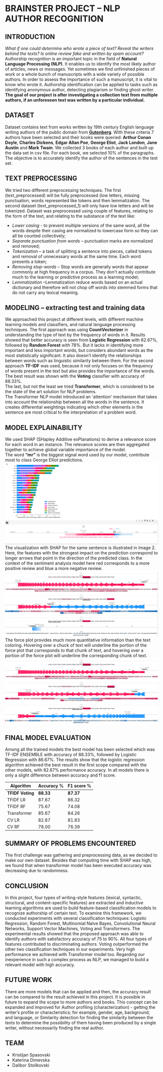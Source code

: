 # BRAINSTER PROJECT – NLP AUTHOR RECOGNITION

## INTRODUCTION
*What if one could determine who wrote a piece of text? Reveal the writers behind the texts? Is online review fake and written by spam account?*
Authorship recognition is an important topic in the field of **Natural Language Processing (NLP)**. It enables us to identify the most likely author of articles, news or messages. Yet sometimes we find unfinished pieces of work or a whole bunch of manuscripts with a wide variety of possible authors. In order to assess the importance of such a manuscript, it is vital to know who wrote it. Authorship identification can be applied to tasks such as identifying anonymous author, detecting plagiarism or finding ghost writer. <br />**The goal of our project is after investigating a collection text from multiple authors, if an unforeseen text was written by a particular individual.**

## DATASET
Dataset contains text from works written by 19th century English language writing authors of the public domain from **[Gutenberg](https://www.gutenberg.org/)**. With these criteria 7 authors have been selected and their books were queried: **Arthur Conan Doyle**, **Charles Dickens**, **Edgar Allan Poe**, **George Eliot**, **Jack London**, **Jane Austin** and **Mark Twain**. We collected 3 books of each author and built up the data set in csv file. For each book, we selected 10% of the paragraphs. 
The objective is to accurately identify the author of the sentences in the test set. 

## TEXT PREPROCESSING
We tried two different preprocessing techniques. The first (text_preprocessed) will be fully preprocessed (low letters, missing punctuation, words represented like tokens and then lemmatization. The second dataset (text_preprocessed_1) will only have low letters and will be tokenized.
Dataset was preprocessed using couple of features, relating to the form of the text, and relating to the substance of the text like:
* *Lower casing* - to prevent multiple versions of the same word, all the words despite their casing are normalized to lowercase form so they can all be counted collectively;
* *Separate punctuation from words* – punctuation marks are normalized and removed;
* *Tokenization* – a task of splitting a sentence into pieces, called tokens and removal of unnecessary words at the same time. Each word presents a token;
* *Removing stop-words* – Stop words are generally words that appear commonly at high frequency in a corpus. They don't actually contribute much to the learning or predictive process as a learning model;
* *Lemmatization* –Lemmatization reduce words based on an actual dictionary and therefore will not chop off words into stemmed forms that do not carry any lexical meaning.


## MODELING – extracting test and training data
We approached this project at different levels, with different machine learning models and classifiers, and natural language processing techniques. 
The first approach was using **CountVectorizer** in understanding the type of text by the frequency of words in it. Results showed that better accuracy is seen from **Logistic Regression** with 82.67%, followed by **Random Forest** with 78%. But it lacks in identifying more important and less important words, but considers abundant words as the most statistically significant. It also doesn’t identify the relationships between words such as linguistic similarity between them.
For the second approach **TF-IDF** was used, because it not only focuses on the frequency of words present in the text but also provides the importance of the words. The best result was shown with the **Voting** classifier with accuracy of 88.33%.
<br />The last, but not the least we tried **Transformer**, which is considered to be the state of the art solution for NLP problems. 
<br />The Transformer NLP model introduced an 'attention' mechanism that takes into account the relationship between all the words in the sentence. It creates differential weightings indicating which other elements in the sentence are most critical to the interpretation of a problem word.
## MODEL EXPLAINABILITY
We used SHAP (SHapley Additive exPlanations) to derive a relevance score for each word in an instance. The relevance scores are then aggregated together to achieve global variable importance of the model. 
<br />The word **“mr”** is the biggest signal word used by our model, contribute most to class George Elliot predictions.
![img_1](https://github.com/Kicho94/Author_Recognition_Brief/blob/main/IMAGES/image_1.png)
<br />The visualization with SHAP for the same sentence is illustrated in Image 2. Here, the features with the strongest impact on the prediction correspond to longer arrows that point in the direction of the predicted class. In the context of the sentiment analysis model here red corresponds to a more positive review and blue a more negative review.
![img](https://github.com/Kicho94/Author_Recognition_Brief/blob/main/IMAGES/image_2.png)
<br />The force plot provides much more quantitative information than the text coloring. Hovering over a chuck of text will underline the portion of the force plot that corresponds to that chunk of text, and hovering over a portion of the force plot will underline the corresponding chunk of text.
![img](https://github.com/Kicho94/Author_Recognition_Brief/blob/main/IMAGES/image_3.png)


 
## FINAL MODEL EVALUATION
Among all the trained models the best model has been selected which was TF-IDF ENSEMBLE with accuracy of 88.33%, followed by Logistic Regression with 86.67%.
The results show that the logistic regression algorithm achieved the best result in the first scope compared with the other models, with 82.67% performance accuracy. In all models there is only a slight difference between accuracy and f1 score.

Algorithm | Accuracy % | F1 score % 
--- | --- | --- 
**TFIDF Voting** | **88.33** | **87.37**
TFIDF LR | 87.67 | 86.32 
TFIDF RF | 75.67 | 74.08
Transformer | 85.67 | 84.26 
CV LR | 82.67 | 81.83  
CV RF | 78.00 | 76.39 


## SUMMARY OF PROBLEMS ENCOUNTERED
The first challenge was gathering and preprocessing data, as we decided to make our own dataset.
Besides that computing time with SHAP was high, we found that when transformer model has been executed accuracy was decreasing due to randomness.


## CONCLUSION
In this project, four types of writing-style features (lexical, syntactic, structural, and content-specific features) are extracted and inductive learning algorithms are used to build feature-based classification models to recognize authorship of certain text. To examine this framework, we conducted experiments with several classification techniques: Logistic Regression, Random Forest, Multinomial Naïve Bayes, Convolutional Neural Networks, Support Vector Machines, Voting and Transformers. The experimental results showed that the proposed approach was able to identify authors with satisfactory accuracy of 75 to 90%. All four types of features contributed to discriminating authors. Voting outperformed the other two classification techniques in our experiments. Very high performance we achieved with Transformer model too.
Regarding our inexperience in such a complex process as NLP, we managed to build a relevant model with high accuracy.

## FUTURE WORK
There are more models that can be applied and then, the accuracy result can be compared to the result achieved in this project. It is possible in future to expand the scope to more authors and books.
This concept can be expanded and improved for Author profiling (characterization)  -  getting the writer’s profile or characteristics; for example, gender, age, background, and language, or Similarity detection for finding the similarity between the texts to determine the possibility of them having been produced by a single writer, without necessarily finding the real author.

## TEAM
* Kristijan Spasovski
* Katerina Dimevska
* Dalibor Stoilkovski
